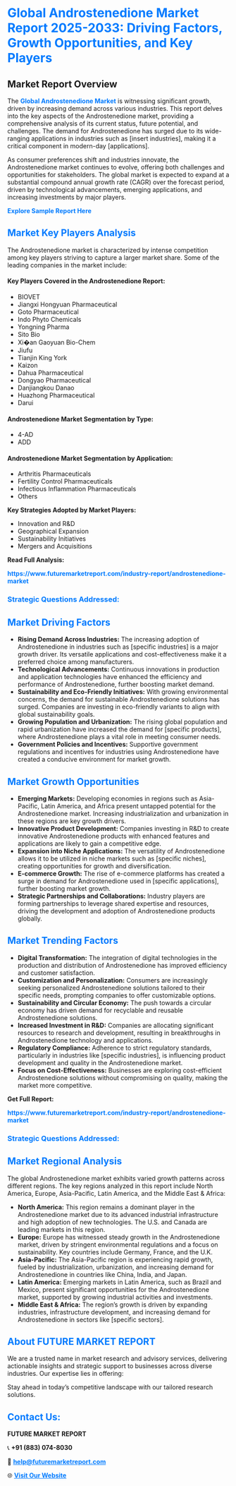 <h1 style="color: #007BFF;">Global Androstenedione Market Report 2025-2033: Driving Factors, Growth Opportunities, and Key Players</h1>

<section id="overview">
<h2>Market Report Overview</h2>
<p>The <a href="https://www.futuremarketreport.com/industry-report/androstenedione-market" style="color: #007BFF; text-decoration: none;"><strong>Global Androstenedione Market</strong></a> is witnessing significant growth, driven by increasing demand across various industries. This report delves into the key aspects of the Androstenedione market, providing a comprehensive analysis of its current status, future potential, and challenges. The demand for Androstenedione has surged due to its wide-ranging applications in industries such as [insert industries], making it a critical component in modern-day [applications].</p>
<p>As consumer preferences shift and industries innovate, the Androstenedione market continues to evolve, offering both challenges and opportunities for stakeholders. The global market is expected to expand at a substantial compound annual growth rate (CAGR) over the forecast period, driven by technological advancements, emerging applications, and increasing investments by major players.</p>
</section>

<section id="overview">
<p><a href="https://www.futuremarketreport.com/request-sample/reportId=80295" style="color: #007BFF; text-decoration: none;"><strong>Explore Sample Report Here</strong></a></p>
</section>

<section id="key-players">
<h2 style="color: #007BFF;">Market Key Players Analysis</h2>
<p>The Androstenedione market is characterized by intense competition among key players striving to capture a larger market share. Some of the leading companies in the market include:</p>
<h4>Key Players Covered in the Androstenedione Report:</h4>
<ul><li>BIOVET</li><li>Jiangxi Hongyuan Pharmaceutical</li><li>Goto Pharmaceutical</li><li>Indo Phyto Chemicals</li><li>Yongning Pharma</li><li>Sito Bio</li><li>Xi�an Gaoyuan Bio-Chem</li><li>Jiufu</li><li>Tianjin King York</li><li>Kaizon</li><li>Dahua Pharmaceutical</li><li>Dongyao Pharmaceutical</li><li>Danjiangkou Danao</li><li>Huazhong Pharmaceutical</li><li>Darui</li></ul>
<h4>Androstenedione Market Segmentation by Type:</h4>
<ul><li>4-AD</li><li>ADD</li></ul>

<h4>Androstenedione Market Segmentation by Application:</h4>
<ul><li>Arthritis Pharmaceuticals</li><li>Fertility Control Pharmaceuticals</li><li>Infectious Inflammation Pharmaceuticals</li><li>Others</li></ul>
<p><strong>Key Strategies Adopted by Market Players:</strong></p>
<ul>
<li>Innovation and R&D</li>
<li>Geographical Expansion</li>
<li>Sustainability Initiatives</li>
<li>Mergers and Acquisitions</li>
</ul>
</section>

<section>
<p><strong>Read Full Analysis: </strong></p><a href="https://www.futuremarketreport.com/industry-report/androstenedione-market" style="color: #007BFF; text-decoration: none;"><strong>https://www.futuremarketreport.com/industry-report/androstenedione-market</strong></a>
<h3 style="color: #007BFF;">Strategic Questions Addressed:</h3>
</section>

<section id="driving-factors">
<h2 style="color: #007BFF;">Market Driving Factors</h2>
<ul>
<li><strong>Rising Demand Across Industries:</strong> The increasing adoption of Androstenedione in industries such as [specific industries] is a major growth driver. Its versatile applications and cost-effectiveness make it a preferred choice among manufacturers.</li>
<li><strong>Technological Advancements:</strong> Continuous innovations in production and application technologies have enhanced the efficiency and performance of Androstenedione, further boosting market demand.</li>
<li><strong>Sustainability and Eco-Friendly Initiatives:</strong> With growing environmental concerns, the demand for sustainable Androstenedione solutions has surged. Companies are investing in eco-friendly variants to align with global sustainability goals.</li>
<li><strong>Growing Population and Urbanization:</strong> The rising global population and rapid urbanization have increased the demand for [specific products], where Androstenedione plays a vital role in meeting consumer needs.</li>
<li><strong>Government Policies and Incentives:</strong> Supportive government regulations and incentives for industries using Androstenedione have created a conducive environment for market growth.</li>
</ul>
</section>

<section id="growth-opportunities">
<h2 style="color: #007BFF;">Market Growth Opportunities</h2>
<ul>
<li><strong>Emerging Markets:</strong> Developing economies in regions such as Asia-Pacific, Latin America, and Africa present untapped potential for the Androstenedione market. Increasing industrialization and urbanization in these regions are key growth drivers.</li>
<li><strong>Innovative Product Development:</strong> Companies investing in R&D to create innovative Androstenedione products with enhanced features and applications are likely to gain a competitive edge.</li>
<li><strong>Expansion into Niche Applications:</strong> The versatility of Androstenedione allows it to be utilized in niche markets such as [specific niches], creating opportunities for growth and diversification.</li>
<li><strong>E-commerce Growth:</strong> The rise of e-commerce platforms has created a surge in demand for Androstenedione used in [specific applications], further boosting market growth.</li>
<li><strong>Strategic Partnerships and Collaborations:</strong> Industry players are forming partnerships to leverage shared expertise and resources, driving the development and adoption of Androstenedione products globally.</li>
</ul>
</section>

<section id="trending-factors">
<h2 style="color: #007BFF;">Market Trending Factors</h2>
<ul>
<li><strong>Digital Transformation:</strong> The integration of digital technologies in the production and distribution of Androstenedione has improved efficiency and customer satisfaction.</li>
<li><strong>Customization and Personalization:</strong> Consumers are increasingly seeking personalized Androstenedione solutions tailored to their specific needs, prompting companies to offer customizable options.</li>
<li><strong>Sustainability and Circular Economy:</strong> The push towards a circular economy has driven demand for recyclable and reusable Androstenedione solutions.</li>
<li><strong>Increased Investment in R&D:</strong> Companies are allocating significant resources to research and development, resulting in breakthroughs in Androstenedione technology and applications.</li>
<li><strong>Regulatory Compliance:</strong> Adherence to strict regulatory standards, particularly in industries like [specific industries], is influencing product development and quality in the Androstenedione market.</li>
<li><strong>Focus on Cost-Effectiveness:</strong> Businesses are exploring cost-efficient Androstenedione solutions without compromising on quality, making the market more competitive.</li>
</ul>
</section>

<section>
<p><strong>Get Full Report: </strong></p><a href="https://www.futuremarketreport.com/industry-report/androstenedione-market" style="color: #007BFF; text-decoration: none;"><strong>https://www.futuremarketreport.com/industry-report/androstenedione-market</strong></a>
<h3 style="color: #007BFF;">Strategic Questions Addressed:</h3>
</section>


<section id="regional-analysis">
<h2 style="color: #007BFF;">Market Regional Analysis</h2>
<p>The global Androstenedione market exhibits varied growth patterns across different regions. The key regions analyzed in this report include North America, Europe, Asia-Pacific, Latin America, and the Middle East & Africa:</p>
<ul>
<li><strong>North America:</strong> This region remains a dominant player in the Androstenedione market due to its advanced industrial infrastructure and high adoption of new technologies. The U.S. and Canada are leading markets in this region.</li>
<li><strong>Europe:</strong> Europe has witnessed steady growth in the Androstenedione market, driven by stringent environmental regulations and a focus on sustainability. Key countries include Germany, France, and the U.K.</li>
<li><strong>Asia-Pacific:</strong> The Asia-Pacific region is experiencing rapid growth, fueled by industrialization, urbanization, and increasing demand for Androstenedione in countries like China, India, and Japan.</li>
<li><strong>Latin America:</strong> Emerging markets in Latin America, such as Brazil and Mexico, present significant opportunities for the Androstenedione market, supported by growing industrial activities and investments.</li>
<li><strong>Middle East & Africa:</strong> The region’s growth is driven by expanding industries, infrastructure development, and increasing demand for Androstenedione in sectors like [specific sectors].</li>
</ul>
</section>

<footer>
<h2 style="color: #007BFF;">About FUTURE MARKET REPORT</h2>
<p>We are a trusted name in market research and advisory services, delivering actionable insights and strategic support to businesses across diverse industries. Our expertise lies in offering:</p>

<p>Stay ahead in today’s competitive landscape with our tailored research solutions.</p>

<h2 style="color: #007BFF;">Contact Us:</h2>
<p><strong>FUTURE MARKET REPORT</strong></p>
<p>📞 <strong>+91 (883) 074-8030</strong></p>
<p>📧 <strong><a href="mailto:help@futuremarketreport.com" style="color: #007BFF;">help@futuremarketreport.com</a></strong></p>
<p>🌐 <strong><a href="https://www.futuremarketreport.com/" style="color: #007BFF;">Visit Our Website</a></strong></p>
</footer>